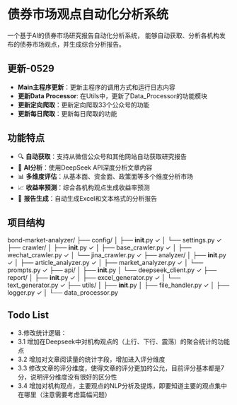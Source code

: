 # 债券市场观点自动化分析系统

一个基于AI的债券市场研究报告自动化分析系统，
能够自动获取、分析各机构发布的债券市场观点，并生成综合分析报告。

## 更新-0529
- **Main主程序更新**：更新主程序的调用方式和运行日志内容
- **更新Data Processor**: 在Utils中，更新了Data_Processor的功能模块
- **更新定向爬取**：更新定向爬取33个公众号的功能
- **更新每日爬取**：更新每日爬取的功能

## 功能特点

- 🔍 **自动获取**：支持从微信公众号和其他网站自动获取研究报告
- 🤖 **AI分析**：使用DeepSeek API深度分析文章内容
- 📊 **多维度评估**：从基本面、资金面、政策面等多个维度分析市场
- 📈 **收益率预测**：综合各机构观点生成收益率预测
- 📝 **报告生成**：自动生成Excel和文本格式的分析报告

## 项目结构
bond-market-analyzer/
├── config/
│   ├── __init__.py ✓
│   └── settings.py ✓
├── crawler/
│   ├── __init__.py ✓
│   ├── base_crawler.py ✓
│   ├── wechat_crawler.py ✓
│   └── jina_crawler.py ✓
├── analyzer/
│   ├── __init__.py ✓
│   ├── article_analyzer.py ✓
│   ├── market_analyzer.py ✓
│   └── prompts.py ✓
├── api/
│   ├── __init__.py 
│   └── deepseek_client.py ✓
├── report/
│   ├── __init__.py ✓
│   ├── excel_generator.py ✓
│   └── text_generator.py ✓
├── utils/
│   ├── __init__.py 
│   ├── file_handler.py ✓
│   ├── logger.py ✓
│   └── data_processor.py

## Todo List
- 3.修改统计逻辑：
- 3.1 增加在Deepseek中对机构观点的（上行、下行、震荡）的聚合统计的功能点
- 3.2 增加对文章阅读量的统计字段，增加进入评分维度
- 3.3 修改文章的评分维度，使得文章的评分更加的公允，目前评分基本都是7分，说明评分维度没有很好的区分性
- 3.4 增加对机构观点，主要观点的NLP分析及提炼，即要知道主要的观点集中在哪里（注意需要考虑篇幅问题）
